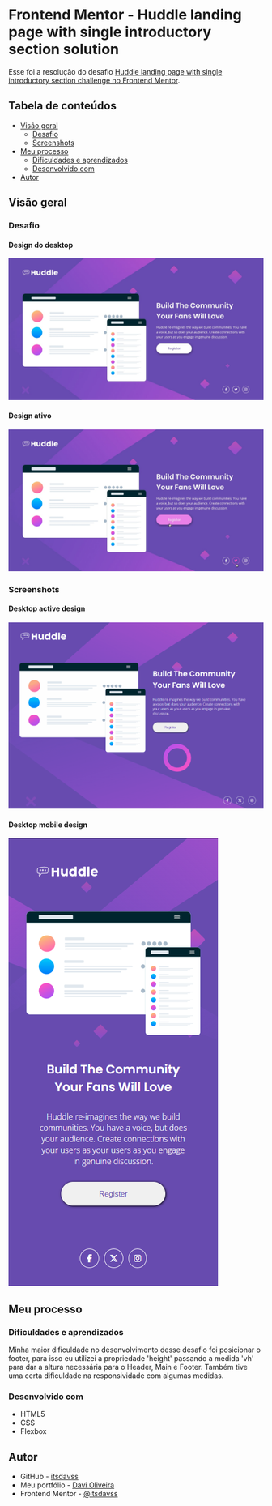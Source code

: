 # Frontend Mentor - Huddle landing page with single introductory section solution

Esse foi a resolução do desafio [Huddle landing page with single introductory section challenge no Frontend Mentor](https://www.frontendmentor.io/challenges/huddle-landing-page-with-a-single-introductory-section-B_2Wvxgi0).

## Tabela de conteúdos

- [Visão geral](#visão-geral)
  - [Desafio](#desafio)
  - [Screenshots](#screenshots)
- [Meu processo](#meu-processo)
  - [Dificuldades e aprendizados](#dificuldades-e-aprendizados)
  - [Desenvolvido com](#desenvolvido-com)
- [Autor](#autor)

## Visão geral

### Desafio

#### Design do desktop
![](design/desktop-design.jpg)

#### Design ativo
![](design/active-states.jpg)

### Screenshots

#### Desktop active design
![](screenshots/screenshot-desktop.gif)

#### Desktop mobile design
![](screenshots/screenshot-mobile.png)

## Meu processo

### Dificuldades e aprendizados

Minha maior dificuldade no desenvolvimento desse desafio foi posicionar o footer, para isso eu utilizei a propriedade 'height' passando a medida 'vh' para dar a altura necessária para o Header, Main e Footer. Também tive uma certa dificuldade na responsividade com algumas medidas. 

### Desenvolvido com

- HTML5 
- CSS
- Flexbox

## Autor

- GitHub - [itsdavss](https://github.com/itsdavss)
- Meu portfólio - [Davi Oliveira](https://itsdavss.github.io/portfolio/)
- Frontend Mentor - [@itsdavss](https://www.frontendmentor.io/profile/itsdavss)
